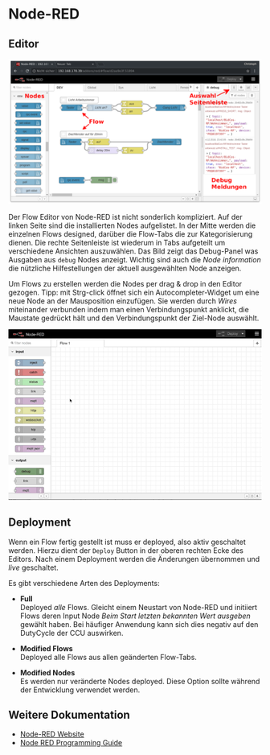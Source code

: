 # Node-RED


## Editor

![node-red editor](./images/redmatic-1.png)

Der Flow Editor von Node-RED ist nicht sonderlich kompliziert. Auf der linken Seite sind die installierten Nodes aufgelistet.
In der Mitte werden die einzelnen Flows designed, darüber die Flow-Tabs die zur Kategorisierung dienen. Die rechte Seitenleiste
ist wiederum in Tabs aufgeteilt um verschiedene Ansichten auszuwählen. Das Bild zeigt das Debug-Panel was Ausgaben aus `debug`
Nodes anzeigt. Wichtig sind auch die _Node information_ die nützliche Hilfestellungen der aktuell ausgewählten Node anzeigen.

Um Flows zu erstellen werden die Nodes per drag & drop in den Editor gezogen. Tipp: mit Strg-click öffnet sich ein 
Autocompleter-Widget um eine neue Node an der Mausposition einzufügen. Sie werden durch _Wires_ miteinander verbunden
indem man einen Verbindungspunkt anklickt, die Maustate gedrückt hält und den Verbindungspunkt der Ziel-Node auswählt.

![node-red editor](./images/crash-2.mov.gif)


## Deployment

Wenn ein Flow fertig gestellt ist muss er deployed, also aktiv geschaltet werden. Hierzu dient der `Deploy` Button
in der oberen rechten Ecke des Editors. Nach einem Deployment werden die Änderungen übernommen und _live_ geschaltet.

Es gibt verschiedene Arten des Deployments:

* **Full**  
  Deployed _alle_ Flows. Gleicht einem Neustart von Node-RED und initiiert
  Flows deren Input Node _Beim Start letzten bekannten Wert ausgeben_ gewählt haben.
  Bei häufiger Anwendung kann sich dies negativ auf den DutyCycle der CCU auswirken.
   
* **Modified Flows**  
  Deployed alle Flows aus allen geänderten Flow-Tabs.

* **Modified Nodes**  
  Es werden nur veränderte Nodes deployed. Diese Option sollte während der Entwicklung verwendet werden.


## Weitere Dokumentation

* [Node-RED Website](https://nodered.org/)
* [Node RED Programming Guide](http://noderedguide.com/)
